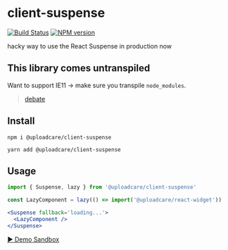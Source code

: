# сlient-suspense

[![Build Status][build-img]][build-link]
[![NPM version][npm-img]][npm-link]

hacky way to use the React Suspense in production now

## This library comes untranspiled

Want to support IE11 → make sure you transpile `node_modules`.
> [debate][es6-debate]

## Install

```
npm i @uploadcare/client-suspense
```

```
yarn add @uploadcare/client-suspense
```

## Usage

```jsx
import { Suspense, lazy } from '@uploadcare/client-suspense'

const LazyComponent = lazy(() => import('@uploadcare/react-widget'))

<Suspense fallback='loading...'>
  <LazyComponent />
</Suspense>
```

[▶ Demo Sandbox][gatsby-demo]

[es6-debate]: https://gist.github.com/Rich-Harris/51e1bf24e7c093469ef7a0983bad94cb
[gatsby-demo]: https://codesandbox.io/s/gatsby-suspense-example-6g020
[build-img]: https://api.travis-ci.com/uploadcare/client-suspense.svg?branch=master
[build-link]: https://travis-ci.com/uploadcare/client-suspense
[npm-img]: https://img.shields.io/npm/v/@uploadcare/client-suspense.svg
[npm-link]: https://www.npmjs.com/package/@uploadcare/client-suspense
